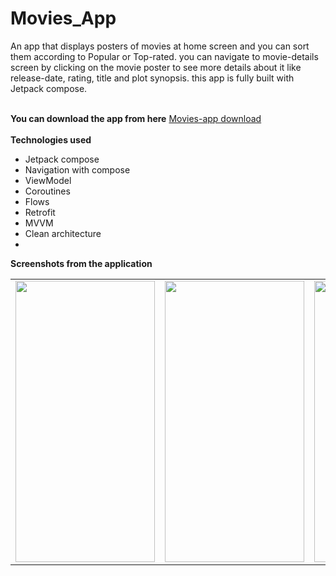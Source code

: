 # Movies_App
An app that displays posters of movies at home screen and you can sort them according to Popular or Top-rated. you can navigate to movie-details screen by clicking on the movie poster to see more details about it like release-date, rating, title and plot synopsis. this app is fully built with Jetpack compose. <br><br>

<b>You can download the app from here</b>
<a href="https://drive.google.com/file/d/1TtaVZkQDCsFsFak-UtWJQ-NMdrLvXf9p/view?usp=sharing">Movies-app download</a><br><br>
<b>Technologies used</b>
- Jetpack compose
- Navigation with compose
- ViewModel
- Coroutines
- Flows
- Retrofit
- MVVM
- Clean architecture
- 

<b>Screenshots from the application</b>

<table>
  <tr>
    <td><img src="https://user-images.githubusercontent.com/76439620/218319343-aeafbc1f-5db9-4456-8a2e-83f4db3fdc34.PNG" width=223 height=450></td>
    <td><img src="https://user-images.githubusercontent.com/76439620/218319432-76e798c0-f420-4418-ab04-2b66bc917b8b.PNG" width=223 height=450></td>
    <td><img src="https://user-images.githubusercontent.com/76439620/218319474-1f19a578-d75c-455d-9d81-bc0837edbe0f.PNG" width=223 height=450></td>
  </tr>
 </table>


